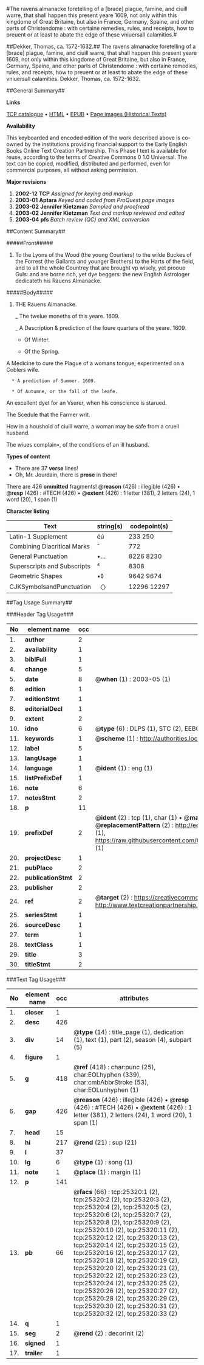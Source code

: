 #The ravens almanacke foretelling of a [brace] plague, famine, and ciuill warre, that shall happen this present yeare 1609, not only within this kingdome of Great Britaine, but also in France, Germany, Spaine, and other parts of Christendome : with certaine remedies, rules, and receipts, how to preuent or at least to abate the edge of these vniuersall calamities.#

##Dekker, Thomas, ca. 1572-1632.##
The ravens almanacke foretelling of a [brace] plague, famine, and ciuill warre, that shall happen this present yeare 1609, not only within this kingdome of Great Britaine, but also in France, Germany, Spaine, and other parts of Christendome : with certaine remedies, rules, and receipts, how to preuent or at least to abate the edge of these vniuersall calamities.
Dekker, Thomas, ca. 1572-1632.

##General Summary##

**Links**

[TCP catalogue](http://www.ota.ox.ac.uk/tcp/)  • 
[HTML](http://tei.it.ox.ac.uk/tcp/Texts-HTML/free/A20/A20078.html)  • 
[EPUB](http://tei.it.ox.ac.uk/tcp/Texts-EPUB/free/A20/A20078.epub) • 
[Page images (Historical Texts)](https://data.historicaltexts.jisc.ac.uk/view?pubId=eebo-22283570e&pageId=eebo-22283570e-25320-1)

**Availability**

This keyboarded and encoded edition of the
	       work described above is co-owned by the institutions
	       providing financial support to the Early English Books
	       Online Text Creation Partnership. This Phase I text is
	       available for reuse, according to the terms of Creative
	       Commons 0 1.0 Universal. The text can be copied,
	       modified, distributed and performed, even for
	       commercial purposes, all without asking permission.

**Major revisions**

1. __2002-12__ __TCP__ *Assigned for keying and markup*
1. __2003-01__ __Aptara__ *Keyed and coded from ProQuest page images*
1. __2003-02__ __Jennifer Kietzman__ *Sampled and proofread*
1. __2003-02__ __Jennifer Kietzman__ *Text and markup reviewed and edited*
1. __2003-04__ __pfs__ *Batch review (QC) and XML conversion*

##Content Summary##

#####Front#####

1. To the Lyons of the Wood (the young
Courtiers) to the wilde Buckes of the Forrest (the
Gallants and younger Brothers) to the Harts of the
field, and to all the whole Countrey that are
brought vp wisely, yet prooue Guls: and are
borne rich, yet dye beggers: the new
English Astrologer dedicateth
his Rauens Almanacke.

#####Body#####

1. THE
Rauens Almanacke.

    _ The twelue moneths of this yeare. 1609.

    _ A Description & prediction of the foure quarters of the
yeare. 1609.

      * Of Winter.

      * Of the Spring.

A Medicine to cure the Plague of a womans tongue, experimented
on a Coblers wife.

      * A prediction of Summer. 1609.

      * Of Autumne, or the fall of the leafe.

An excellent dyet for an Vsurer, when his conscience
is starued.

The Scedule that the Farmer writ.

How in a houshold of ciuill warre, a woman may be safe
from a cruell husband.

The wiues complain•, of the conditions of
an ill husband.

**Types of content**

  * There are 37 **verse** lines!
  * Oh, Mr. Jourdain, there is **prose** in there!

There are 426 **ommitted** fragments! 
 @__reason__ (426) : illegible (426)  •  @__resp__ (426) : #TECH (426)  •  @__extent__ (426) : 1 letter (381), 2 letters (24), 1 word (20), 1 span (1)

**Character listing**


|Text|string(s)|codepoint(s)|
|---|---|---|
|Latin-1 Supplement|éú|233 250|
|Combining             Diacritical Marks|̄|772|
|General Punctuation|•…|8226 8230|
|Superscripts             and Subscripts|⁴|8308|
|Geometric Shapes|▪◊|9642 9674|
|CJKSymbolsandPunctuation|〈〉|12296 12297|

##Tag Usage Summary##

###Header Tag Usage###

|No|element name|occ|attributes|
|---|---|---|---|
|1.|__author__|2||
|2.|__availability__|1||
|3.|__biblFull__|1||
|4.|__change__|5||
|5.|__date__|8| @__when__ (1) : 2003-05 (1)|
|6.|__edition__|1||
|7.|__editionStmt__|1||
|8.|__editorialDecl__|1||
|9.|__extent__|2||
|10.|__idno__|6| @__type__ (6) : DLPS (1), STC (2), EEBO-CITATION (1), OCLC (1), VID (1)|
|11.|__keywords__|1| @__scheme__ (1) : http://authorities.loc.gov/ (1)|
|12.|__label__|5||
|13.|__langUsage__|1||
|14.|__language__|1| @__ident__ (1) : eng (1)|
|15.|__listPrefixDef__|1||
|16.|__note__|6||
|17.|__notesStmt__|2||
|18.|__p__|11||
|19.|__prefixDef__|2| @__ident__ (2) : tcp (1), char (1)  •  @__matchPattern__ (2) : ([0-9\-]+):([0-9IVX]+) (1), (.+) (1)  •  @__replacementPattern__ (2) : http://eebo.chadwyck.com/downloadtiff?vid=$1&page=$2 (1), https://raw.githubusercontent.com/textcreationpartnership/Texts/master/tcpchars.xml#$1 (1)|
|20.|__projectDesc__|1||
|21.|__pubPlace__|2||
|22.|__publicationStmt__|2||
|23.|__publisher__|2||
|24.|__ref__|2| @__target__ (2) : https://creativecommons.org/publicdomain/zero/1.0/ (1), http://www.textcreationpartnership.org/docs/. (1)|
|25.|__seriesStmt__|1||
|26.|__sourceDesc__|1||
|27.|__term__|1||
|28.|__textClass__|1||
|29.|__title__|3||
|30.|__titleStmt__|2||


###Text Tag Usage###

|No|element name|occ|attributes|
|---|---|---|---|
|1.|__closer__|1||
|2.|__desc__|426||
|3.|__div__|14| @__type__ (14) : title_page (1), dedication (1), text (1), part (2), season (4), subpart (5)|
|4.|__figure__|1||
|5.|__g__|418| @__ref__ (418) : char:punc (25), char:EOLhyphen (339), char:cmbAbbrStroke (53), char:EOLunhyphen (1)|
|6.|__gap__|426| @__reason__ (426) : illegible (426)  •  @__resp__ (426) : #TECH (426)  •  @__extent__ (426) : 1 letter (381), 2 letters (24), 1 word (20), 1 span (1)|
|7.|__head__|15||
|8.|__hi__|217| @__rend__ (21) : sup (21)|
|9.|__l__|37||
|10.|__lg__|6| @__type__ (1) : song (1)|
|11.|__note__|1| @__place__ (1) : margin (1)|
|12.|__p__|141||
|13.|__pb__|66| @__facs__ (66) : tcp:25320:1 (2), tcp:25320:2 (2), tcp:25320:3 (2), tcp:25320:4 (2), tcp:25320:5 (2), tcp:25320:6 (2), tcp:25320:7 (2), tcp:25320:8 (2), tcp:25320:9 (2), tcp:25320:10 (2), tcp:25320:11 (2), tcp:25320:12 (2), tcp:25320:13 (2), tcp:25320:14 (2), tcp:25320:15 (2), tcp:25320:16 (2), tcp:25320:17 (2), tcp:25320:18 (2), tcp:25320:19 (2), tcp:25320:20 (2), tcp:25320:21 (2), tcp:25320:22 (2), tcp:25320:23 (2), tcp:25320:24 (2), tcp:25320:25 (2), tcp:25320:26 (2), tcp:25320:27 (2), tcp:25320:28 (2), tcp:25320:29 (2), tcp:25320:30 (2), tcp:25320:31 (2), tcp:25320:32 (2), tcp:25320:33 (2)|
|14.|__q__|1||
|15.|__seg__|2| @__rend__ (2) : decorInit (2)|
|16.|__signed__|1||
|17.|__trailer__|1||
